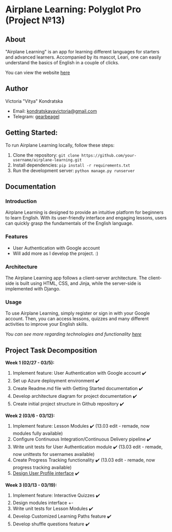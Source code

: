 # Airplane Learning: Polyglot Pro (Project №13)

## About
"Airplane Learning" is an app for learning different languages for starters and advanced learners. Accompanied by its mascot, Leari, one can easily understand the basics of English in a couple of clicks.

You can view the website [here](http://airplanelearningpolypro.azurewebsites.net)

## Author
Victoria "Vitya" Kondratska
- Email: kondratskayavictoria@gmail.com
- Telegram: [gearbeagel](https://t.me/gearbeagel)

## Getting Started:
To run Airplane Learning locally, follow these steps:

1. Clone the repository: `git clone https://github.com/your-username/airplane-learning.git`
2. Install dependencies: `pip install -r requirements.txt`
3. Run the development server: `python manage.py runserver`


## Documentation
### Introduction
Airplane Learning is designed to provide an intuitive platform for beginners to learn English. With its user-friendly interface and engaging lessons, users can quickly grasp the fundamentals of the English language.

### Features
- User Authentication with Google account
- Will add more as I develop the project. :)

### Architecture
The Airplane Learning app follows a client-server architecture. The client-side is built using HTML, CSS, and Jinja, while the server-side is implemented with Django.

### Usage
To use Airplane Learning, simply register or sign in with your Google account. Then, you can access lessons, quizzes and many different activities to improve your English skills.

*You can see more regarding technologies and functionality [here](https://miro.com/app/board/uXjVNnt7ngw=/)*

## Project Task Decomposition
**Week 1 (02/27 - 03/5):**
1. Implement feature: User Authentication with Google account ✔️
2. Set up Azure deployment environment ✔️
3. Create Readme.md file with Getting Started documentation ✔️
4. Develop architecture diagram for project documentation ✔️
5. Create initial project structure in Github repository ✔️

**Week 2 (03/6 - 03/12):**
1. Implement feature: Lesson Modules ✔️ (13.03 edit - remade, now modules fully available)
2. Configure Continuous Integration/Continuous Delivery pipeline ✔️
3. Write unit tests for User Authentication module ✔️ (13.03 edit - remade, now unittests for usernames available)
4. Create Progress Tracking functionality ✔️ (13.03 edit - remade, now progress tracking available)
5. [Design User Profile interface](https://www.canva.com/design/DAF_HE1C2sw/4OTDDl0vtZwXWHbL4O-qHQ/edit?utm_content=DAF_HE1C2sw&utm_campaign=designshare&utm_medium=link2&utm_source=sharebutton) ✔️

**Week 3 (03/13 - 03/19):**
1. Implement feature: Interactive Quizzes ✔️
2. Design modules interface +-
3. Write unit tests for Lesson Modules ✔️
4. Develop Customized Learning Paths feature ✔️
5. Develop shuffle questions feature ✔️


